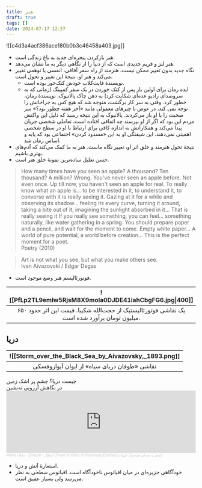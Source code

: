 ```yaml
---
title: هنر
draft: true
tags: []
date: 2024-07-17 12:57
---
```

![[c4d3a4acf386ace180b0b3c46458a403.jpg]]


- هنر بازکردن پنجره‌ای جدید به باغ زندگی است.
- هنر لنز و فریم جدیدی است که از دنیا را از نگاهی دیگر به ما نشان می‌دهد.
- نگاه جدید بدون تغییر ممکن نیست. هنرمند از راه سفر آفاقی، انفسی یا توهمی تغییر می‌کند و هنر او، نتیجهٔ این تغییر و تحول است.
	- نویسندهٔ فایت‌کلاب خودش کتک‌خور بوده است.
	- ایده رمان برای اولین بار پس از کتک خوردن در یک سفر کمپینگ (زمانی که به سروصدای رادیو عده‌ای شکایت کرد)  به ذهن چاک پالانیوک، نویسندهٔ رمان، خطور کرد. وقتی به سر کار برگشت، متوجه شد که هیچ کس به جراحاتش را توجه نمی کند، در عوض با چیزهای معمولی مانند «آخر هفته چطور بود؟» سر صحبت را با او باز می‌کردند. پالانیوک به این نتیجه رسید که دلیل این واکنش مردم این بود که اگر از او بپرسند چه اتفاقی افتاده است، تعاملی شخصی جریان پیدا می‌کند و همکارانش به اندازه کافی برای ارتباط با او در سطح شخصی اهمیتی نمی‌دهند. این شیفتگی او به این «مسدود کردن» اجتماعی بود که پایه و اساس رمان شد.
- نتیجهٔ تحول هنرمند و خلق اثر او، تغییر نگاه ماست. هنر به ما کمک می‌کند که آدم‌های بهتری باشیم.
- حسن تعلیل ساده‌ترین نمونهٔ خلق هنر است.


<blockquote class="english-blockquote">How many times have you seen an apple? A thousand? Ten thousand? A million? Wrong. You've never seen an apple before. Not even once. Up till now, you haven't seen an apple for real. To really know what an apple is... to be interested in it, to understand it, to converse with it is really seeing it. Gazing at it for a while and observing its shadow... feeling its every curve, turning it around, taking a bite out of it, imagining the sunlight absorbed in it... That is really seeing it If you really see something, you can feel... something naturally, like water gathering in a spring. You should prepare paper and a pencil, and wait for the moment to come. Empty white paper... A world of pure potential, a world before creation... This is the perfect moment for a poet.<footer class="english-footer">Poetry (2010)</footer></blockquote>


<blockquote class="english-blockquote">Art is not what you see, but what you make others see.<footer class="english-footer">Ivan Aivazovski / Edgar Degas</footer></blockquote>


- فوتورئالیسم هنر وضع موجود است.


| ![[PfLp2TL9emlw5RjsM8X9moIa0DJDE41iahCbgFG6.jpg\|400]]                                                        |
| ------------------------------------------------------------------------------------------------------------- |
| <center>یک نقاشی فوتورئالیستیک از حجت‌الله شکیبا. قیمت این اثر حدود ۶۵۰ میلیون تومان برآورد شده است.</center> |


## دریا


| ![[Storm_over_the_Black_Sea_by_Aivazovsky,_1893.png]]         |
| ------------------------------------------------------------- |
| <center>نقاشی «طوفان دریای سیاه» از ایوان آیوازوفسکی</center> |


<div class='poem-verse-div'><div class='poem-right-verse-div'>چیست دریا؟ چشم پر اشک زمین</div><div class='poem-left-verse-div'>در نگاهش آرزویی ته‌نشین</div></div>

<iframe width="100%" height="166" scrolling="no" frameborder="no" allow="autoplay" src="https://w.soundcloud.com/player/?url=https%3A//api.soundcloud.com/tracks/1661500281&color=%23cb4ee9&auto_play=false&hide_related=false&show_comments=true&show_user=true&show_reposts=false&show_teaser=true"></iframe><div style="font-size: 10px; color: #cccccc;line-break: anywhere;word-break: normal;overflow: hidden;white-space: nowrap;text-overflow: ellipsis; font-family: Interstate,Lucida Grande,Lucida Sans Unicode,Lucida Sans,Garuda,Verdana,Tahoma,sans-serif;font-weight: 100;"><a href="https://soundcloud.com/mysticmaha" title="Maha | ماها" target="_blank" style="color: #cccccc; text-decoration: none;">Maha | ماها</a> · <a href="https://soundcloud.com/mysticmaha/entezar" title="Entezar | انتظار (Poem &amp; Voice of Hooshang Ebtehaj | شعر و صدای هوشنگ ابتهاج)" target="_blank" style="color: #cccccc; text-decoration: none;">Entezar | انتظار (Poem &amp; Voice of Hooshang Ebtehaj | شعر و صدای هوشنگ ابتهاج)</a></div>


- استعارهٔ آتش و دریا.
- خودآگاهی جزیره‌ای در میان اقیانوس ناخودآگاه است. اقیانوس سطحی به نظر می‌رسد ولی بسیار عمیق است.

